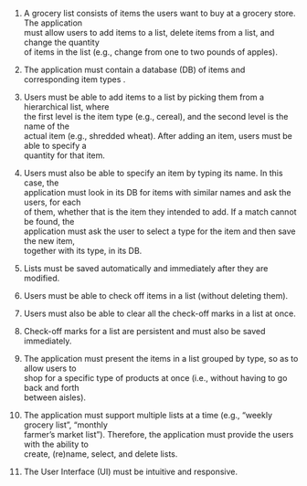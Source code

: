 1. A grocery list consists of items the users want to buy at a grocery store. The application                
must allow users to add items to a list, delete items from a list, and change the quantity                 
of items in the list (e.g., change from one to two pounds of apples). 



2. The application must contain a database (DB) of items​  and corresponding item types​ . 



3. Users must be able to add items to a list by picking them from a hierarchical list, where                 
the first level is the item type (e.g., cereal), and the second level is the name of the                 
actual item (e.g., shredded wheat). After adding an item, users must be able to specify a               
quantity for that item. 



4. Users must also be able to specify an item by typing its name. In this case, the                
application must look in its DB for items with similar names and ask the users, for each                
of them, whether that is the item they intended to add. If a match cannot be found, the                 
application must ask the user to select a type for the item and then save the new item,                 
together with its type, in its DB. 



5. Lists must be saved automatically and immediately after they are modified. 



6. Users must be able to check off items in a list (without deleting them). 



7. Users must also be able to clear all the check-off marks in a list at once. 



8. Check-off marks for a list are persistent and must also be saved immediately. 



9. The application must present the items in a list grouped by type, so as to allow users to                 
shop for a specific type of products at once (i.e., without having to go back and forth                
between aisles). 



10. The application must support multiple lists at a time (e.g., “weekly grocery list”, “monthly             
farmer’s market list”). Therefore, the application must provide the users with the ability to             
create, (re)name, select, and delete lists. 



11. The User Interface (UI) must be intuitive and responsive.
